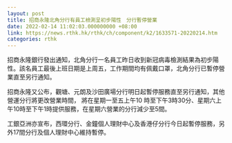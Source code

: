```yaml
---
layout: post
title: 招商永隆北角分行有員工檢測呈初步陽性　分行暫停營業
date: 2022-02-14 11:02:03.000000000 +08:00
link: https://news.rthk.hk/rthk/ch/component/k2/1633571-20220214.htm
categories: rthk
---
```


招商永隆銀行發出通知，北角分行一名員工昨日收到新冠病毒檢測結果為初步陽性。該名員工最後上班日期是上周五，工作期間均有佩戴口罩，北角分行已暫停營業直至另行通知。 

招商永隆又公布，觀塘、元朗及沙田廣場分行明日起暫停服務直至另行通知，其他營運分行將更改營業時間， 將在星期一至五上午10 時至下午3時30分、星期六上午10時至下午1時提供服務，在星期六營業的分行減少至5間。

工銀亞洲亦宣布，西環分行、金鐘個人理財中心及香港仔分行今日起暫停服務，另外17間分行及個人理財中心維持暫停。
